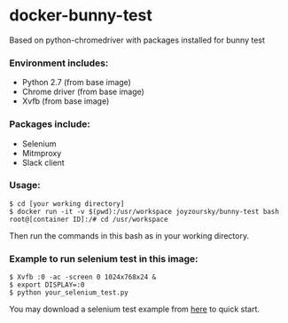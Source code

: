 # docker-bunny-test

Based on python-chromedriver with packages installed for bunny test

### Environment includes:
 - Python 2.7 (from base image)
 - Chrome driver (from base image)
 - Xvfb (from base image)

### Packages include:
 - Selenium
 - Mitmproxy
 - Slack client

### Usage:

```
$ cd [your working directory]
$ docker run -it -v $(pwd):/usr/workspace joyzoursky/bunny-test bash
root@[container ID]:/# cd /usr/workspace
```
Then run the commands in this bash as in your working directory.


### Example to run selenium test in this image:

```
$ Xvfb :0 -ac -screen 0 1024x768x24 &
$ export DISPLAY=:0
$ python your_selenium_test.py
```

You may download a selenium test example from [here](https://github.com/joyzoursky/selenium-template) to quick start.
